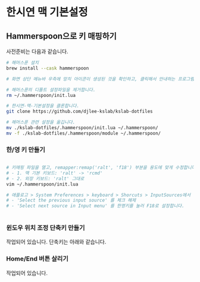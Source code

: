 # 한시연 맥 기본설정

## Hammerspoon으로 키 매핑하기

사전준비는 다음과 같습니다.

```bash
# 해머스푼 설치
brew install --cask hammerspoon

# 화면 상단 메뉴바 우측에 망치 아이콘이 생성된 것을 확인하고, 클릭해서 안내하는 프로그램 권한 관련 작업을 완료합니다.

# 해머스푼의 디폴트 설정파일을 제거합니다.
rm ~/.hammerspoon/init.lua

# 한시연-맥-기본설정을 클론합니다.
git clone https://github.com/djlee-kslab/kslab-dotfiles

# 해머스푼 관련 설정을 옮깁니다.
mv ./kslab-dotfiles/.hammerspoon/init.lua ~/.hammerspoon/
mv -f ./kslab-dotfiles/.hammerspoon/module ~/.hammerspoon/
```

### 한/영 키 만들기


```bash

# 키매핑 파일을 열고, remapper:remap('ralt', 'f18') 부분을 용도에 맞게 수정합니다.
# - 1. 맥 기본 키보드: 'ralt' -> 'rcmd'
# - 2. 외장 키보드: 'ralt' 그대로
vim ~/.hammerspoon/init.lua

# 애플로고 > System Preferences > keyboard > Shorcuts > InputSources에서
# - 'Select the previous input source' 를 체크 해제
# - 'Select next source in Input menu' 를 한영키를 눌러 F18로 설정합니다.
 
```


### 윈도우 위치 조정 단축키 만들기

작업되어 있습니다. 단축키는 아래와 같습니다.

### Home/End 버튼 살리기

작업되어 있습니다.
